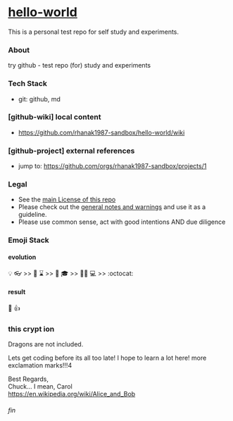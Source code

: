 # [hello-world](https://rhanak1987-sandbox.github.io/hello-world/)

This is a personal test repo for self study and experiments.

### About
try github - test repo (for) study and experiments

### Tech Stack
 * git: github, md

### [github-wiki] local content
* https://github.com/rhanak1987-sandbox/hello-world/wiki

### [github-project] external references
* jump to: https://github.com/orgs/rhanak1987-sandbox/projects/1

### Legal
* See the [main License of this repo](./LICENSE.txt)
* Please check out the [general notes and warnings](./_possible-license-concerns.md) and use it as a guideline.
* Please use common sense, act with good intentions AND due diligence

### Emoji Stack

#### evolution
:bulb:
:eyeglasses: >> 
:owl:
:hourglass: >> 
:thinking:
:mortar_board: >> 
:man_student:
:computer: >>
:octocat:

#### result
:checkered_flag:
:+1:

### this crypt ion
Dragons are not included.

Lets get coding before its all too late! I hope to learn a lot here!
more exclamation marks!!!4

Best Regards,  
Chuck... I mean, Carol<br/>
https://en.wikipedia.org/wiki/Alice_and_Bob

###### fin
